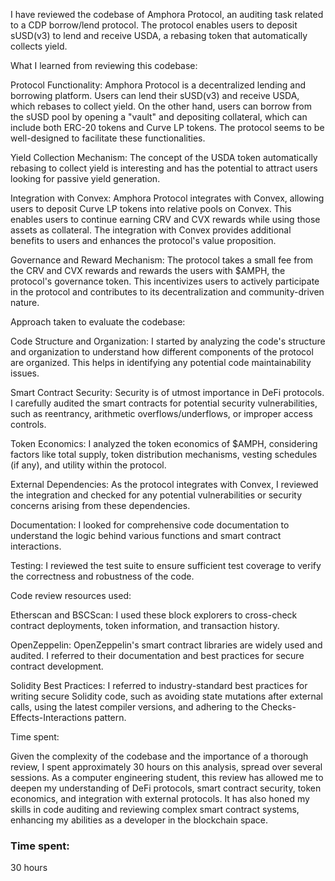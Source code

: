 I have reviewed the codebase of Amphora Protocol, an auditing task related to a CDP borrow/lend protocol. The protocol enables users to deposit sUSD(v3) to lend and receive USDA, a rebasing token that automatically collects yield.

What I learned from reviewing this codebase:

Protocol Functionality: Amphora Protocol is a decentralized lending and borrowing platform. Users can lend their sUSD(v3) and receive USDA, which rebases to collect yield. On the other hand, users can borrow from the sUSD pool by opening a "vault" and depositing collateral, which can include both ERC-20 tokens and Curve LP tokens. The protocol seems to be well-designed to facilitate these functionalities.

Yield Collection Mechanism: The concept of the USDA token automatically rebasing to collect yield is interesting and has the potential to attract users looking for passive yield generation.

Integration with Convex: Amphora Protocol integrates with Convex, allowing users to deposit Curve LP tokens into relative pools on Convex. This enables users to continue earning CRV and CVX rewards while using those assets as collateral. The integration with Convex provides additional benefits to users and enhances the protocol's value proposition.

Governance and Reward Mechanism: The protocol takes a small fee from the CRV and CVX rewards and rewards the users with $AMPH, the protocol's governance token. This incentivizes users to actively participate in the protocol and contributes to its decentralization and community-driven nature.

Approach taken to evaluate the codebase:

Code Structure and Organization: I started by analyzing the code's structure and organization to understand how different components of the protocol are organized. This helps in identifying any potential code maintainability issues.

Smart Contract Security: Security is of utmost importance in DeFi protocols. I carefully audited the smart contracts for potential security vulnerabilities, such as reentrancy, arithmetic overflows/underflows, or improper access controls.

Token Economics: I analyzed the token economics of $AMPH, considering factors like total supply, token distribution mechanisms, vesting schedules (if any), and utility within the protocol.

External Dependencies: As the protocol integrates with Convex, I reviewed the integration and checked for any potential vulnerabilities or security concerns arising from these dependencies.

Documentation: I looked for comprehensive code documentation to understand the logic behind various functions and smart contract interactions.

Testing: I reviewed the test suite to ensure sufficient test coverage to verify the correctness and robustness of the code.

Code review resources used:

Etherscan and BSCScan: I used these block explorers to cross-check contract deployments, token information, and transaction history.

OpenZeppelin: OpenZeppelin's smart contract libraries are widely used and audited. I referred to their documentation and best practices for secure contract development.

Solidity Best Practices: I referred to industry-standard best practices for writing secure Solidity code, such as avoiding state mutations after external calls, using the latest compiler versions, and adhering to the Checks-Effects-Interactions pattern.

Time spent:

Given the complexity of the codebase and the importance of a thorough review, I spent approximately 30 hours on this analysis, spread over several sessions. As a computer engineering student, this review has allowed me to deepen my understanding of DeFi protocols, smart contract security, token economics, and integration with external protocols. It has also honed my skills in code auditing and reviewing complex smart contract systems, enhancing my abilities as a developer in the blockchain space.

### Time spent:
30 hours